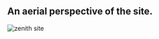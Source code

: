 ## An aerial perspective of the site.

![zenith site](https://zenithweb.vercel.app/static/images/site.png)
